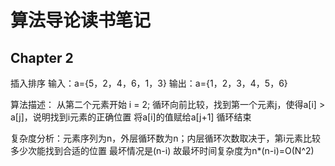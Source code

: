# 算法导论读书笔记

## Chapter 2
插入排序
输入：a={5，2，4，6，1，3}
输出：a={1，2，3，4，5，6}

算法描述：
从第二个元素开始 i = 2;
  循环向前比较，找到第一个元素j，使得a[i] > a[j]，说明找到i元素的正确位置
    将a[i]的值赋给a[j+1]
循环结束

复杂度分析：元素序列为n，外层循环数为n；内层循环次数取决于，第i元素比较多少次能找到合适的位置
最坏情况是(n-i)
故最坏时间复杂度为n*(n-i)=O(N^2)
